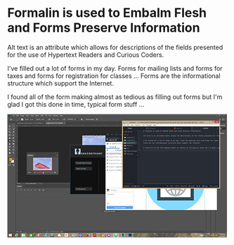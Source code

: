 # **Formalin is used to Embalm Flesh and Forms Preserve Information**

Alt text is an attribute which allows for descriptions of the fields presented for the use of Hypertext Readers and Curious Coders.

I've filled out a lot of forms in my day. Forms for mailing lists and forms for taxes and forms for registration for classes ...
Forms are the informational structure which support the Internet.

I found all of the form making almost as tedious as filling out forms but I'm glad I got this done in time, typical form stuff ...

 ![Seriously bogged down on an animation project this week.](./images/screenshot.png)
